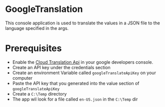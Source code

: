 # GoogleTranslation
This console application is used to translate the values in a JSON file to the language specified in the args.


# Prerequisites
- Enable the [Cloud Translation Api](https://console.cloud.google.com/apis/library/translate.googleapis.com?q=transla&id=c22f20ba-6a29-40ae-9084-8bc264a97fc2&project=spatial-skein-316514) in your google developers console.
- Create an API key under the credentials section
- Create an environment Variable called `googleTranslateApiKey` on your computer
- Paste the API key that you generated into the value section of `googleTranslateApiKey` 
- Create a `C:\Temp` directory
- The app wil look for a file called `en-US.json` in the `C:\Temp` dir 
